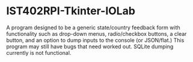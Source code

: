 # IST402RPI-Tkinter-IOLab
A program designed to be a generic state/country feedback form with functionality such as drop-down menus, radio/checkbox buttons, a clear button, and an option to dump inputs to the console (or JSON/flat.) This program may still have bugs that need worked out. SQLite dumping currently is not functional.
